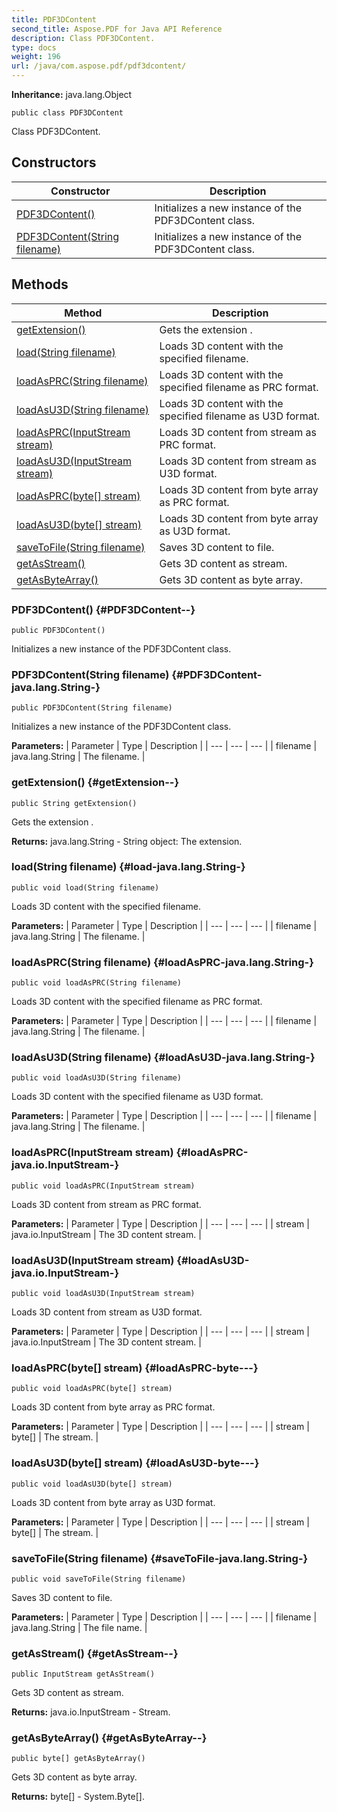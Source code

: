 ```yaml
---
title: PDF3DContent
second_title: Aspose.PDF for Java API Reference
description: Class PDF3DContent.
type: docs
weight: 196
url: /java/com.aspose.pdf/pdf3dcontent/
---
```

**Inheritance:**
java.lang.Object
```
public class PDF3DContent
```

Class PDF3DContent.
## Constructors

| Constructor | Description |
| --- | --- |
| [PDF3DContent()](#PDF3DContent--) | Initializes a new instance of the  PDF3DContent  class. |
| [PDF3DContent(String filename)](#PDF3DContent-java.lang.String-) | Initializes a new instance of the  PDF3DContent  class. |
## Methods

| Method | Description |
| --- | --- |
| [getExtension()](#getExtension--) | Gets the extension . |
| [load(String filename)](#load-java.lang.String-) | Loads 3D content with the specified filename. |
| [loadAsPRC(String filename)](#loadAsPRC-java.lang.String-) | Loads 3D content with the specified filename as PRC format. |
| [loadAsU3D(String filename)](#loadAsU3D-java.lang.String-) | Loads 3D content with the specified filename as U3D format. |
| [loadAsPRC(InputStream stream)](#loadAsPRC-java.io.InputStream-) | Loads 3D content from stream as PRC format. |
| [loadAsU3D(InputStream stream)](#loadAsU3D-java.io.InputStream-) | Loads 3D content from stream as U3D format. |
| [loadAsPRC(byte[] stream)](#loadAsPRC-byte---) | Loads 3D content from byte array as PRC format. |
| [loadAsU3D(byte[] stream)](#loadAsU3D-byte---) | Loads 3D content from byte array as U3D format. |
| [saveToFile(String filename)](#saveToFile-java.lang.String-) | Saves 3D content to file. |
| [getAsStream()](#getAsStream--) | Gets 3D content as stream. |
| [getAsByteArray()](#getAsByteArray--) | Gets 3D content as byte array. |
### PDF3DContent() {#PDF3DContent--}
```
public PDF3DContent()
```


Initializes a new instance of the  PDF3DContent  class.

### PDF3DContent(String filename) {#PDF3DContent-java.lang.String-}
```
public PDF3DContent(String filename)
```


Initializes a new instance of the  PDF3DContent  class.

**Parameters:**
| Parameter | Type | Description |
| --- | --- | --- |
| filename | java.lang.String | The filename. |

### getExtension() {#getExtension--}
```
public String getExtension()
```


Gets the extension .

**Returns:**
java.lang.String - String object: The extension.
### load(String filename) {#load-java.lang.String-}
```
public void load(String filename)
```


Loads 3D content with the specified filename.

**Parameters:**
| Parameter | Type | Description |
| --- | --- | --- |
| filename | java.lang.String | The filename. |

### loadAsPRC(String filename) {#loadAsPRC-java.lang.String-}
```
public void loadAsPRC(String filename)
```


Loads 3D content with the specified filename as PRC format.

**Parameters:**
| Parameter | Type | Description |
| --- | --- | --- |
| filename | java.lang.String | The filename. |

### loadAsU3D(String filename) {#loadAsU3D-java.lang.String-}
```
public void loadAsU3D(String filename)
```


Loads 3D content with the specified filename as U3D format.

**Parameters:**
| Parameter | Type | Description |
| --- | --- | --- |
| filename | java.lang.String | The filename. |

### loadAsPRC(InputStream stream) {#loadAsPRC-java.io.InputStream-}
```
public void loadAsPRC(InputStream stream)
```


Loads 3D content from stream as PRC format.

**Parameters:**
| Parameter | Type | Description |
| --- | --- | --- |
| stream | java.io.InputStream | The 3D content stream. |

### loadAsU3D(InputStream stream) {#loadAsU3D-java.io.InputStream-}
```
public void loadAsU3D(InputStream stream)
```


Loads 3D content from stream as U3D format.

**Parameters:**
| Parameter | Type | Description |
| --- | --- | --- |
| stream | java.io.InputStream | The 3D content stream. |

### loadAsPRC(byte[] stream) {#loadAsPRC-byte---}
```
public void loadAsPRC(byte[] stream)
```


Loads 3D content from byte array as PRC format.

**Parameters:**
| Parameter | Type | Description |
| --- | --- | --- |
| stream | byte[] | The stream. |

### loadAsU3D(byte[] stream) {#loadAsU3D-byte---}
```
public void loadAsU3D(byte[] stream)
```


Loads 3D content from byte array as U3D format.

**Parameters:**
| Parameter | Type | Description |
| --- | --- | --- |
| stream | byte[] | The stream. |

### saveToFile(String filename) {#saveToFile-java.lang.String-}
```
public void saveToFile(String filename)
```


Saves 3D content to file.

**Parameters:**
| Parameter | Type | Description |
| --- | --- | --- |
| filename | java.lang.String | The file name. |

### getAsStream() {#getAsStream--}
```
public InputStream getAsStream()
```


Gets 3D content as stream.

**Returns:**
java.io.InputStream - Stream.
### getAsByteArray() {#getAsByteArray--}
```
public byte[] getAsByteArray()
```


Gets 3D content as byte array.

**Returns:**
byte[] - System.Byte[].
